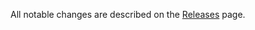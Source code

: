 All notable changes are described on the [Releases](https://github.com/oliviertassinari/babel-plugin-react-remove-properties/releases) page.

